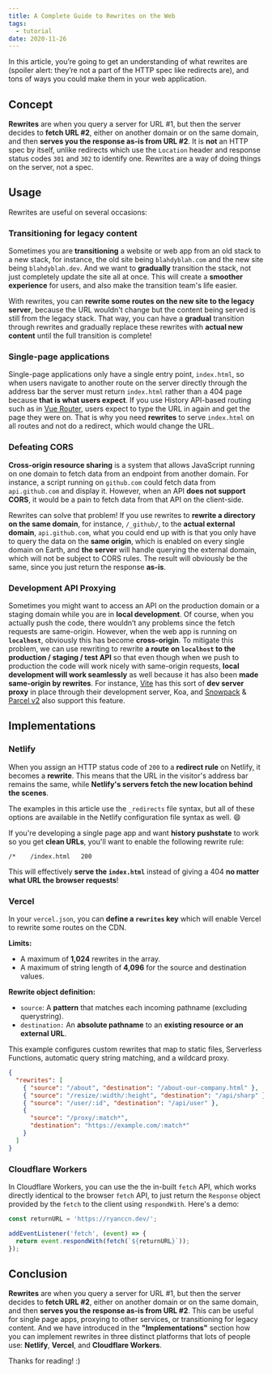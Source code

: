 ```yaml
---
title: A Complete Guide to Rewrites on the Web
tags:
  - tutorial
date: 2020-11-26
---
```


In this article, you’re going to get an understanding of what rewrites are (spoiler alert: they’re not a part of the HTTP spec like redirects are), and tons of ways you could make them in your web application.

## Concept

**Rewrites** are when you query a server for URL #1, but then the server decides to **fetch URL #2**, either on another domain or on the same domain, and then **serves you the response as-is from URL #2**. It is **not** an HTTP spec by itself, unlike redirects which use the `Location` header and response status codes `301` and `302` to identify one. Rewrites are a way of doing things on the server, not a spec.

## Usage

Rewrites are useful on several occasions:

### Transitioning for legacy content

Sometimes you are **transitioning** a website or web app from an old stack to a new stack, for instance, the old site being `blahdyblah.com` and the new site being `blahdyblah.dev`. And we want to **gradually** transition the stack, not just completely update the site all at once. This will create a **smoother experience** for users, and also make the transition team's life easier.

With rewrites, you can **rewrite some routes on the new site to the legacy server**, because the URL wouldn't change but the content being served is still from the legacy stack. That way, you can have a **gradual** transition through rewrites and gradually replace these rewrites with **actual new content** until the full transition is complete!

### Single-page applications

Single-page applications only have a single entry point, `index.html`, so when users navigate to another route on the server directly through the address bar the server must return `index.html` rather than a 404 page because **that is what users expect**. If you use History API-based routing such as in [Vue Router](https://router.vuejs.org/), users expect to type the URL in again and get the page they were on. That is why you need **rewrites** to serve `index.html` on all routes and not do a redirect, which would change the URL.

### Defeating CORS

**Cross-origin resource sharing** is a system that allows JavaScript running on one domain to fetch data from an endpoint from another domain. For instance, a script running on `github.com` could fetch data from `api.github.com` and display it. However, when an API **does not support CORS**, it would be a pain to fetch data from that API on the client-side.

Rewrites can solve that problem! If you use rewrites to **rewrite a directory on the same domain**, for instance, `/_github/`, to the **actual external domain**, `api.github.com`, what you could end up with is that you only have to query the data on the **same origin**, which is enabled on every single domain on Earth, and **the server** will handle querying the external domain, which will not be subject to CORS rules. The result will obviously be the same, since you just return the response **as-is**.

### Development API Proxying

Sometimes you might want to access an API on the production domain or a staging domain while you are in **local development**. Of course, when you actually push the code, there wouldn’t any problems since the fetch requests are same-origin. However, when the web app is running on **`localhost`**, obviously this has become **cross-origin**. To mitigate this problem, we can use rewriting to rewrite **a route on `localhost` to the production / staging / test API** so that even though when we push to production the code will work nicely with same-origin requests, **local development will work seamlessly** as well because it has also been **made same-origin by rewrites**. For instance, [Vite](https://github.com/vitejs/vite#dev-server-proxy) has this sort of **dev server proxy** in place through their development server, Koa, and [Snowpack](https://www.snowpack.dev/#dev-request-proxy) & [Parcel v2](https://v2.parceljs.org/features/api-proxy/) also support this feature.

## Implementations

### Netlify

When you assign an HTTP status code of `200` to a **redirect rule** on Netlify, it becomes a **rewrite**. This means that the URL in the visitor's address bar remains the same, while **Netlify's servers fetch the new location behind the scenes**.

The examples in this article use the `_redirects` file syntax, but all of these options are available in the Netlify configuration file syntax as well. :smile:

If you're developing a single page app and want **history pushstate** to work so you get **clean URLs**, you'll want to enable the following rewrite rule:

```
/*    /index.html   200
```

This will effectively **serve the `index.html`** instead of giving a 404 **no matter what URL the browser requests**!

### Vercel

In your `vercel.json`, you can **define a `rewrites` key** which will enable Vercel to rewrite some routes on the CDN.

**Limits:**

- A maximum of **1,024** rewrites in the array.
- A maximum of string length of **4,096** for the source and destination values.

**Rewrite object definition:**

- `source`: A **pattern** that matches each incoming pathname (excluding querystring).
- `destination:` An **absolute pathname** to an **existing resource or an external URL**.

This example configures custom rewrites that map to static files, Serverless Functions, automatic query string matching, and a wildcard proxy.

```json
{
  "rewrites": [
    { "source": "/about", "destination": "/about-our-company.html" },
    { "source": "/resize/:width/:height", "destination": "/api/sharp" },
    { "source": "/user/:id", "destination": "/api/user" },
    {
      "source": "/proxy/:match*",
      "destination": "https://example.com/:match*"
    }
  ]
}
```

### Cloudflare Workers

In Cloudflare Workers, you can use the the in-built `fetch` API, which works directly identical to the browser `fetch` API, to just return the `Response` object provided by the `fetch` to the client using `respondWith`. Here's a demo:

```ts
const returnURL = 'https://ryanccn.dev/';

addEventListener('fetch', (event) => {
  return event.respondWith(fetch(`${returnURL}`));
});
```

## Conclusion

**Rewrites** are when you query a server for URL #1, but then the server decides to **fetch URL #2**, either on another domain or on the same domain, and then **serves you the response as-is from URL #2**. This can be useful for single page apps, proxying to other services, or transitioning for legacy content. And we have introduced in the **"Implementations"** section how you can implement rewrites in three distinct platforms that lots of people use: **Netlify**, **Vercel**, and **Cloudflare Workers**.

Thanks for reading! :)
